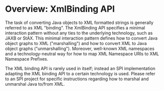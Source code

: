 # Overview: XmlBinding API

The task of converting Java objects to XML formatted strings is generally referred to
as XML "binding". The XmlBinding API specifies a minimal interaction pattern without any
ties to the underlying technology, such as JAXB or StAX. This minimal interaction pattern
defines how to convert Java object graphs to XML ("marshalling") and how to convert XML
to Java object graphs ("unmarshalling"). Moreover, well-known XML namespaces and a
technology-neutral way for how to map XML Namespace URIs to XML Namespace Prefixes.

The XML binding API is rarely used in itself; instead an SPI implementation adapting the
XML binding API to a certain technology is used. Please refer to an SPI project for
specific instructions regarding how to marshal and unmarshal Java to/from XML.